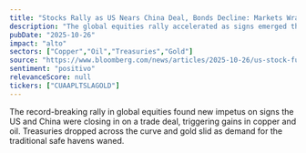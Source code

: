 ```yaml
---
title: "Stocks Rally as US Nears China Deal, Bonds Decline: Markets Wrap"
description: "The global equities rally accelerated as signs emerged that the US and China are nearing a trade deal, driving gains in copper and oil, while bonds fell and Treasuries dropped across the curve. Gold prices also weakened as demand for safe havens declined."
pubDate: "2025-10-26"
impact: "alto"
sectors: ["Copper","Oil","Treasuries","Gold"]
source: "https://www.bloomberg.com/news/articles/2025-10-26/us-stock-futures-jump-on-china-trade-deal-progress-markets-wrap"
sentiment: "positivo"
relevanceScore: null
tickers: ["CUAAPLTSLAGOLD"]
---
```


The record-breaking rally in global equities found new impetus on signs the US and China were closing in on a trade deal, triggering gains in copper and oil. Treasuries dropped across the curve and gold slid as demand for the traditional safe havens waned.

